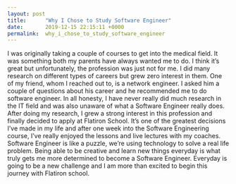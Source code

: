 ```yaml
---
layout: post
title:      "Why I Chose to Study Software Engineer"
date:       2019-12-15 22:15:11 +0000
permalink:  why_i_chose_to_study_software_engineer
---
```



I was originally taking a couple of courses to get into the medical field. It was something both my parents have always wanted me to do. I think it’s great but unfortunately, the profession was just not for me. I did many research on different types of careers but grew zero interest in them. One of my friend, whom I reached out to, is a network engineer. I asked him a couple of questions about his career and he recommended me to do software engineer. In all honesty, I have never really did much research in the IT field and was also unaware of what a Software Engineer really does. After doing my research, I grew a strong interest in this profession and finally decided to apply at Flatiron School. It’s one of the greatest decisions I’ve made in my life and after one week into the Software Engineering course, I’ve really enjoyed the lessons and live lectures with my coaches. Software Engineer is like a puzzle, we’re using technology to solve a real life problem. Being able to be creative and learn new things everyday is what truly gets me more determined to become a Software Engineer. Everyday is going to be a new challenge and I am more than excited to begin this journey with Flatiron school. 
